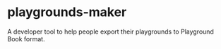 # playgrounds-maker
A developer tool to help people export their playgrounds to Playground Book format.
